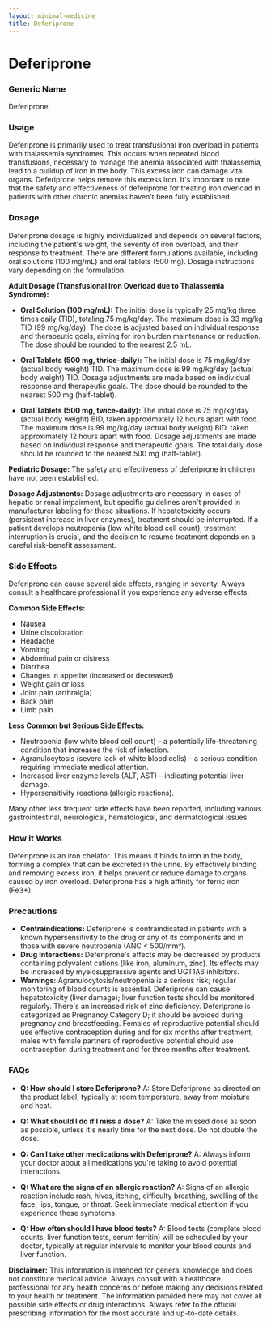 ```yaml
---
layout: minimal-medicine
title: Deferiprone
---
```


# Deferiprone
### Generic Name
Deferiprone

### Usage
Deferiprone is primarily used to treat transfusional iron overload in patients with thalassemia syndromes.  This occurs when repeated blood transfusions, necessary to manage the anemia associated with thalassemia, lead to a buildup of iron in the body.  This excess iron can damage vital organs. Deferiprone helps remove this excess iron.  It's important to note that the safety and effectiveness of deferiprone for treating iron overload in patients with other chronic anemias haven't been fully established.

### Dosage
Deferiprone dosage is highly individualized and depends on several factors, including the patient's weight, the severity of iron overload, and their response to treatment.  There are different formulations available, including oral solutions (100 mg/mL) and oral tablets (500 mg).  Dosage instructions vary depending on the formulation.


**Adult Dosage (Transfusional Iron Overload due to Thalassemia Syndrome):**

* **Oral Solution (100 mg/mL):** The initial dose is typically 25 mg/kg three times daily (TID), totaling 75 mg/kg/day. The maximum dose is 33 mg/kg TID (99 mg/kg/day).  The dose is adjusted based on individual response and therapeutic goals, aiming for iron burden maintenance or reduction.  The dose should be rounded to the nearest 2.5 mL.

* **Oral Tablets (500 mg, thrice-daily):**  The initial dose is 75 mg/kg/day (actual body weight) TID. The maximum dose is 99 mg/kg/day (actual body weight) TID.  Dosage adjustments are made based on individual response and therapeutic goals.  The dose should be rounded to the nearest 500 mg (half-tablet).

* **Oral Tablets (500 mg, twice-daily):** The initial dose is 75 mg/kg/day (actual body weight) BID, taken approximately 12 hours apart with food. The maximum dose is 99 mg/kg/day (actual body weight) BID, taken approximately 12 hours apart with food. Dosage adjustments are made based on individual response and therapeutic goals.  The total daily dose should be rounded to the nearest 500 mg (half-tablet).


**Pediatric Dosage:** The safety and effectiveness of deferiprone in children have not been established.

**Dosage Adjustments:**  Dosage adjustments are necessary in cases of hepatic or renal impairment, but specific guidelines aren't provided in manufacturer labeling for these situations.  If hepatotoxicity occurs (persistent increase in liver enzymes), treatment should be interrupted.  If a patient develops neutropenia (low white blood cell count), treatment interruption is crucial, and the decision to resume treatment depends on a careful risk-benefit assessment.

### Side Effects
Deferiprone can cause several side effects, ranging in severity.  Always consult a healthcare professional if you experience any adverse effects.

**Common Side Effects:**

* Nausea
* Urine discoloration
* Headache
* Vomiting
* Abdominal pain or distress
* Diarrhea
* Changes in appetite (increased or decreased)
* Weight gain or loss
* Joint pain (arthralgia)
* Back pain
* Limb pain


**Less Common but Serious Side Effects:**

* Neutropenia (low white blood cell count) – a potentially life-threatening condition that increases the risk of infection.
* Agranulocytosis (severe lack of white blood cells) – a serious condition requiring immediate medical attention.
* Increased liver enzyme levels (ALT, AST) – indicating potential liver damage.
* Hypersensitivity reactions (allergic reactions).


Many other less frequent side effects have been reported, including various gastrointestinal, neurological, hematological, and dermatological issues.


### How it Works
Deferiprone is an iron chelator.  This means it binds to iron in the body, forming a complex that can be excreted in the urine. By effectively binding and removing excess iron, it helps prevent or reduce damage to organs caused by iron overload.  Deferiprone has a high affinity for ferric iron (Fe3+).

### Precautions
* **Contraindications:** Deferiprone is contraindicated in patients with a known hypersensitivity to the drug or any of its components and in those with severe neutropenia (ANC < 500/mm³).
* **Drug Interactions:** Deferiprone's effects may be decreased by products containing polyvalent cations (like iron, aluminum, zinc).  Its effects may be increased by myelosuppressive agents and UGT1A6 inhibitors.
* **Warnings:**  Agranulocytosis/neutropenia is a serious risk; regular monitoring of blood counts is essential.  Deferiprone can cause hepatotoxicity (liver damage); liver function tests should be monitored regularly.  There's an increased risk of zinc deficiency.  Deferiprone is categorized as Pregnancy Category D; it should be avoided during pregnancy and breastfeeding.  Females of reproductive potential should use effective contraception during and for six months after treatment; males with female partners of reproductive potential should use contraception during treatment and for three months after treatment.

### FAQs

* **Q: How should I store Deferiprone?** A: Store Deferiprone as directed on the product label, typically at room temperature, away from moisture and heat.


* **Q: What should I do if I miss a dose?** A: Take the missed dose as soon as possible, unless it's nearly time for the next dose. Do not double the dose.


* **Q: Can I take other medications with Deferiprone?** A: Always inform your doctor about all medications you're taking to avoid potential interactions.


* **Q: What are the signs of an allergic reaction?** A: Signs of an allergic reaction include rash, hives, itching, difficulty breathing, swelling of the face, lips, tongue, or throat. Seek immediate medical attention if you experience these symptoms.


* **Q: How often should I have blood tests?** A: Blood tests (complete blood counts, liver function tests, serum ferritin) will be scheduled by your doctor, typically at regular intervals to monitor your blood counts and liver function.



**Disclaimer:** This information is intended for general knowledge and does not constitute medical advice. Always consult with a healthcare professional for any health concerns or before making any decisions related to your health or treatment.  The information provided here may not cover all possible side effects or drug interactions.  Always refer to the official prescribing information for the most accurate and up-to-date details.

